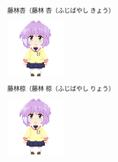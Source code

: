 藤林杏（藤林 杏（ふじばやし きょう）

![kyou-fujibayashi](ryou-fujibayashi.gif "kyou-fujibayashi")

藤林椋（藤林 椋（ふじばやし りょう）

![ryou-fujibayashi](ryou-fujibayashi.gif "ryou-fujibayashi")

